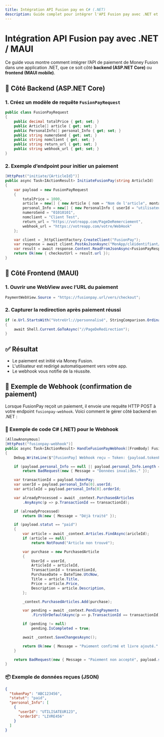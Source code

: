```yaml
---
title: Intégration API Fusion pay en C# (.NET)
description: Guide complet pour intégrer l'API Fusion pay avec .NET et MAUI
---
```


# Intégration API Fusion pay avec .NET / MAUI

Ce guide vous montre comment intégrer l’API de paiement de Money Fusion dans une application .NET, que ce soit côté **backend (ASP.NET Core)** ou **frontend (MAUI mobile)**.

## 🔧 Côté Backend (ASP.NET Core)

### 1. Créez un modèle de requête `FusionPayRequest`

```csharp
public class FusionPayRequest
{
    public decimal totalPrice { get; set; }
    public Article[] article { get; set; }
    public PersonalInfo[] personal_Info { get; set; }
    public string numeroSend { get; set; }
    public string nomclient { get; set; }
    public string return_url { get; set; }
    public string webhook_url { get; set; }
}
```

### 2. Exemple d’endpoint pour initier un paiement

```csharp
[HttpPost("initiate/{ArticleId}")]
public async Task<IActionResult> InitiateFusionPay(string ArticleId)
{
    var payload = new FusionPayRequest
    {
        totalPrice = 1000,
        article = new[] { new Article { nom = "Nom de l'article", montant = 1000 } },
        personal_Info = new[] { new PersonalInfo { userId = "utilisateur123", orderId = "article123" } },
        numeroSend = "01010101",
        nomclient = "Client Test",
        return_url = "https://votreapp.com/PageDeRemerciement",
        webhook_url = "https://votreapp.com/votre/WebHook"
    };

    var client = _httpClientFactory.CreateClient("FusionPay");
    var response = await client.PostAsJsonAsync("MonApp/cléidentifiant/pay/", payload);
    var result = await response.Content.ReadFromJsonAsync<FusionPayResponse>();
    return Ok(new { checkoutUrl = result.url });
}
```

## 📱 Côté Frontend (MAUI)

### 1. Ouvrir une WebView avec l’URL du paiement

```csharp
PaymentWebView.Source = "https://fusionpay.url/vers/checkout";
```

### 2. Capturer la redirection après paiement réussi

```csharp
if (e.Url.StartsWith("VotreUrl://personnalisé", StringComparison.OrdinalIgnoreCase))
{
    await Shell.Current.GoToAsync("//PageDeRedirection");
}
```

## ✅ Résultat

- Le paiement est initié via Money Fusion.
- L'utilisateur est redirigé automatiquement vers votre app.
- Le webhook vous notifie de la réussite.

## 🎯 Exemple de Webhook (confirmation de paiement)

Lorsque FusionPay reçoit un paiement, il envoie une requête HTTP POST à votre endpoint `fusionpay-webhook`. Voici comment le gérer côté backend en .NET :

### 🎯 Exemple de code C# (.NET) pour le Webhook

```csharp
[AllowAnonymous]
[HttpPost("fusionpay-webhook")]
public async Task<IActionResult> HandleFusionPayWebhook([FromBody] FusionPayWebhook payload)
{
    Debug.WriteLine($"[FusionPay] Webhook reçu – Token: {payload.tokenPay}, Statut: {payload.statut}");

    if (payload.personal_Info == null || payload.personal_Info.Length == 0)
        return BadRequest(new { Message = "Données invalides." });

    var transactionId = payload.tokenPay;
    var userId = payload.personal_Info[0].userId;
    var articleId = payload.personal_Info[0].orderId;

    var alreadyProcessed = await _context.PurchasedArticles
        .AnyAsync(p => p.TransactionId == transactionId);

    if (alreadyProcessed)
        return Ok(new { Message = "Déjà traité" });

    if (payload.statut == "paid")
    {
        var article = await _context.Articles.FindAsync(aricleId);
        if (article == null)
            return NotFound("Article non trouvé");

        var purchase = new PurchasedArticle
        {
            UserId = userId,
            ArticleId = articleId,
            TransactionId = transactionId,
            PurchaseDate = DateTime.UtcNow,
            Title = article.Title,
            Price = article.Price,
            Description = article.Description,
        };

        _context.PurchasedArticles.Add(purchase);

        var pending = await _context.PendingPayments
            .FirstOrDefaultAsync(p => p.TransactionId == transactionId);

        if (pending != null)
            pending.IsCompleted = true;

        await _context.SaveChangesAsync();

        return Ok(new { Message = "Paiement confirmé et livre ajouté." });
    }

    return BadRequest(new { Message = "Paiement non accepté", payload.statut });
}
```

### 📦 Exemple de données reçues (JSON)

```json
{
  "tokenPay": "ABC123456",
  "statut": "paid",
  "personal_Info": [
    {
      "userId": "UTILISATEUR123",
      "orderId": "LIVRE456"
    }
  ]
}
```